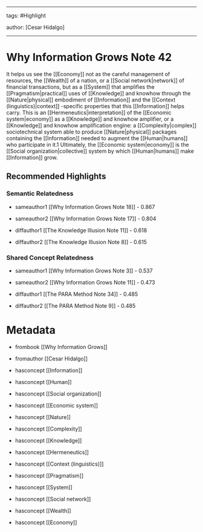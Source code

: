




---

tags: #Highlight

author: [Cesar Hidalgo]

---
# Why Information Grows Note 42




It helps us see the  [[Economy]]  not as the careful management of resources, the  [[Wealth]]  of a nation, or a  [[Social network|network]]  of financial transactions, but as a  [[System]]  that amplifies the  [[Pragmatism|practical]]  uses of  [[Knowledge]]  and knowhow through the  [[Nature|physical]]  embodiment of  [[Information]]  and the  [[Context (linguistics)|context]] -specific properties that this  [[Information]]  helps carry. This is an  [[Hermeneutics|interpretation]]  of the  [[Economic system|economy]]  as a  [[Knowledge]]  and knowhow amplifier, or a  [[Knowledge]]  and knowhow amplification engine: a  [[Complexity|complex]]  sociotechnical system able to produce  [[Nature|physical]]  packages containing the  [[Information]]  needed to augment the  [[Human|humans]]  who participate in it.1 Ultimately, the  [[Economic system|economy]]  is the  [[Social organization|collective]]  system by which  [[Human|humans]]  make  [[Information]]  grow.


## Recommended Highlights

### Semantic Relatedness


- sameauthor1 [[Why Information Grows Note 18]] - 0.867

- sameauthor2 [[Why Information Grows Note 17]] - 0.804

- diffauthor1 [[The Knowledge Illusion Note 11]] - 0.618

- diffauthor2 [[The Knowledge Illusion Note 8]] - 0.615
### Shared Concept Relatedness


- sameauthor1 [[Why Information Grows Note 3]] - 0.537

- sameauthor2 [[Why Information Grows Note 11]] - 0.473

- diffauthor1 [[The PARA Method Note 34]] - 0.485

- diffauthor2 [[The PARA Method Note 9]] - 0.485
# Metadata


- frombook [[Why Information Grows]]

- fromauthor [[Cesar Hidalgo]]

- hasconcept [[Information]]

- hasconcept [[Human]]

- hasconcept [[Social organization]]

- hasconcept [[Economic system]]

- hasconcept [[Nature]]

- hasconcept [[Complexity]]

- hasconcept [[Knowledge]]

- hasconcept [[Hermeneutics]]

- hasconcept [[Context (linguistics)]]

- hasconcept [[Pragmatism]]

- hasconcept [[System]]

- hasconcept [[Social network]]

- hasconcept [[Wealth]]

- hasconcept [[Economy]]